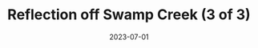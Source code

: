 ---
title: "Reflection off Swamp Creek (3 of 3)"
cc-type: picture
date: 2023-07-01
near:
  - "Reflection off Swamp Creek (1 of 3)"
  - "Reflection off Swamp Creek (2 of 3)"
  - "Quinn's Bench near Swamp Creek"
picture: "/assets/camera-roll/2023/07/2023-07-01-reflection-off-swamp-creek-3/20230702_015630415_iOS.jpg"
thumbnail: "/assets/camera-roll/2023/07/2023-07-01-reflection-off-swamp-creek-3/20230702_015630415_iOS-thumbnail.jpg"
tags:
  - reflection
  - Swamp Creek
  - Wallace Swamp Creek Park
  - Kenmore
---